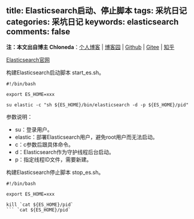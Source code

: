 title: Elasticsearch启动、停止脚本
tags: 采坑日记
categories: 采坑日记
keywords: elasticsearch
comments: false
---

**注：本文出自博主 Chloneda**：[个人博客](https://chloneda.github.io/) | [博客园](https://www.cnblogs.com/chloneda) | [Github](https://github.com/chloneda) | [Gitee](https://gitee.com/chloneda) | [知乎](https://www.zhihu.com/people/chl_vip/)

[Elasticsearch官网](https://www.elastic.co/cn/)

构建Elasticsearch启动脚本 start_es.sh。
```
#!/bin/bash

export ES_HOME=xxx

su elastic -c "sh ${ES_HOME}/bin/elasticsearch -d -p ${ES_HOME}/pid"
```

参数说明：
- su：登录用户。
- elastic：部署Elasticsearch用户，避免root用户而无法启动。
- c：c参数后跟具体命令。
- d：Elasticsearch作为守护线程后台启动。
- p：指定线程ID文件，需要新建。


构建Elasticsearch停止脚本 stop_es.sh。
```
#!/bin/bash

export ES_HOME=xxx

kill `cat ${ES_HOME}/pid` 
``` `cat ${ES_HOME}/pid` 
```